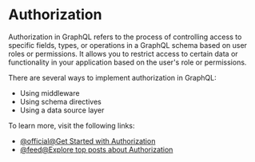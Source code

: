 # Authorization

Authorization in GraphQL refers to the process of controlling access to specific fields, types, or operations in a GraphQL schema based on user roles or permissions. It allows you to restrict access to certain data or functionality in your application based on the user's role or permissions.

There are several ways to implement authorization in GraphQL:

- Using middleware
- Using schema directives
- Using a data source layer

To learn more, visit the following links:

- [@official@Get Started with Authorization](https://graphql.org/learn/authorization/)
- [@feed@Explore top posts about Authorization](https://app.daily.dev/tags/authorization?ref=roadmapsh)
